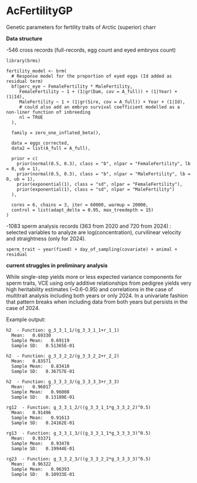 # AcFertilityGP
Genetic parameters for fertility traits of Arctic (superior) charr


**Data structure**

-546 cross records (full-records, egg count and eyed embryos count)
```
library(brms)

fertility_model <- brm(
  # Response model for the proportion of eyed eggs (Id added as residual term)
  bf(perc_eye ~ FemaleFertility * MaleFertility,
     FemaleFertility ~ 1 + (1|gr(Dam, cov = A_full)) + (1|Year) + (1|Id),
     MaleFertility ~ 1 + (1|gr(Sire, cov = A_full)) + Year + (1|Id),
     # could also add an embryo survival coefficient modelled as a non-liner function of inbreeding
     nl = TRUE
  ),
  
  family = zero_one_inflated_beta(),
  
  data = eggs_corrected,
  data2 = list(A_full = A_full),
  
  prior = c(
    prior(normal(0.5, 0.3), class = "b", nlpar = "FemaleFertility", lb = 0, ub = 1),
    prior(normal(0.5, 0.3), class = "b", nlpar = "MaleFertility", lb = 0, ub = 1),
    prior(exponential(1), class = "sd", nlpar = "FemaleFertility"),
    prior(exponential(1), class = "sd", nlpar = "MaleFertility")
  ),
  
  cores = 6, chains = 3, iter = 60000, warmup = 20000,
  control = list(adapt_delta = 0.95, max_treedepth = 15)
)
```

-1083 sperm analysis records (363 from 2020 and 720 from 2024) : selected variables to analyze are log(concentration), curvilinear velocity and straightness (only for 2024).
```
sperm_trait ~ year(fixed) + day_of_sampling(covariate) + animal + residual
```


**current struggles in preliminary analysis**

While single-step yields more or less expected variance components for sperm traits,
VCE using only additive relationships from pedigree yields very high heritability estimates (~0.6-0.95) and correlations in the case of multitrait analysis including both years or only 2024. 
In a univariate fashion that pattern breaks when including data from both years but persists in the case of 2024.

Example output:
```
h2  - Function: g_3_3_1_1/(g_3_3_1_1+r_1_1)
  Mean:   0.69330    
  Sample Mean:   0.69119    
  Sample SD:   0.51365E-01
  
h2  - Function: g_3_3_2_2/(g_3_3_2_2+r_2_2)
  Mean:   0.83571    
  Sample Mean:   0.83410    
  Sample SD:   0.36757E-01
  
h2  - Function: g_3_3_3_3/(g_3_3_3_3+r_3_3)
  Mean:   0.96017    
  Sample Mean:   0.96008    
  Sample SD:   0.13189E-01
  
rg12  - Function: g_3_3_1_2/((g_3_3_1_1*g_3_3_2_2)^0.5)
  Mean:   0.91496    
  Sample Mean:   0.91613    
  Sample SD:   0.24162E-01
  
rg13  - Function: g_3_3_1_3/((g_3_3_1_1*g_3_3_3_3)^0.5)
  Mean:   0.93371    
  Sample Mean:   0.93478    
  Sample SD:   0.19944E-01
  
rg23  - Function: g_3_3_2_3/((g_3_3_2_2*g_3_3_3_3)^0.5)
  Mean:   0.96322    
  Sample Mean:   0.96393    
  Sample SD:   0.10933E-01
```





